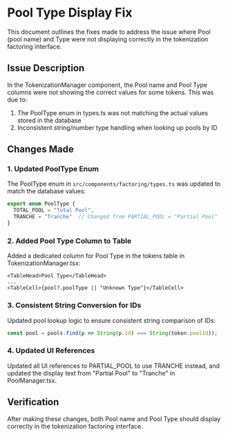 # Pool Type Display Fix

This document outlines the fixes made to address the issue where Pool (pool name) and Type were not displaying correctly in the tokenization factoring interface.

## Issue Description

In the TokenizationManager component, the Pool name and Pool Type columns were not showing the correct values for some tokens. This was due to:

1. The PoolType enum in types.ts was not matching the actual values stored in the database
2. Inconsistent string/number type handling when looking up pools by ID

## Changes Made

### 1. Updated PoolType Enum

The PoolType enum in `src/components/factoring/types.ts` was updated to match the database values:

```typescript
export enum PoolType {
  TOTAL_POOL = "Total Pool",
  TRANCHE = "Tranche"  // Changed from PARTIAL_POOL = "Partial Pool"
}
```

### 2. Added Pool Type Column to Table

Added a dedicated column for Pool Type in the tokens table in TokenizationManager.tsx:

```tsx
<TableHead>Pool Type</TableHead>
...
<TableCell>{pool?.poolType || "Unknown Type"}</TableCell>
```

### 3. Consistent String Conversion for IDs

Updated pool lookup logic to ensure consistent string comparison of IDs:

```typescript
const pool = pools.find(p => String(p.id) === String(token.poolId));
```

### 4. Updated UI References

Updated all UI references to PARTIAL_POOL to use TRANCHE instead, and updated the display text from "Partial Pool" to "Tranche" in PoolManager.tsx.

## Verification

After making these changes, both Pool name and Pool Type should display correctly in the tokenization factoring interface. 